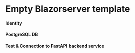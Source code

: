 # Empty Blazorserver template 

#### Identity
#### PostgreSQL DB
#### Test & Connection to FastAPI backend service
